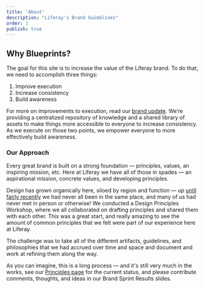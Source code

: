 ```yaml
---
title: 'About'
description: "Liferay's Brand Guidelines"
order: 1
publish: true
---
```


## Why Blueprints?

The goal for this site is to increase the value of the Liferay brand. To do that, we need to accomplish three things:

1. Improve execution
1. Increase consistency
1. Build awareness

For more on improvements to execution, read our [brand update](/articles/2018/necessity-for-brand-updates/). We’re providing a centralized repository of knowledge and a shared library of assets to make things more accessible to everyone to increase consistency. As we execute on those two points, we empower everyone to more effectively build awareness.

### Our Approach

Every great brand is built on a strong foundation &mdash; principles, values, an inspiring mission, etc. Here at Liferay we have all of those in spades &mdash; an aspirational mission, concrete values, and developing principles.

Design has grown organically here, siloed by region and function &mdash; up [until fairly recently](/articles/2018/liferay-design-week-2018/) we had never all been in the same place, and many of us had never met in person or otherwise! We conducted a Design Principles Workshop, where we all collaborated on drafting principles and shared them with each other. This was a great start, and really amazing to see the amount of common principles that we felt were part of our experience here at Liferay.

The challenge was to take all of the different artifacts, guidelines, and philosophies that we had accrued over time and space and document and work at refining them along the way.

As you can imagine, this is a long process &mdash; and it's still very much in the works, see our [Principles page](/blueprints/principles) for the current status, and please contribute comments, thoughts, and ideas in our Brand Sprint Results slides.
